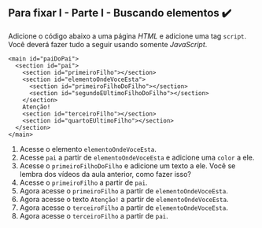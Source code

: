 ## Para fixar I - Parte I - Buscando elementos :heavy_check_mark:

Adicione o código abaixo a uma página *HTML* e adicione uma tag `script`. Você deverá fazer tudo a seguir usando somente *JavaScript*.

```
<main id="paiDoPai">
  <section id="pai">
    <section id="primeiroFilho"></section>
    <section id="elementoOndeVoceEsta">
      <section id="primeiroFilhoDoFilho"></section>
      <section id="segundoEUltimoFilhoDoFilho"></section>
    </section>
    Atenção!
    <section id="terceiroFilho"></section>
    <section id="quartoEUltimoFilho"></section>
  </section>
</main>

```

1. Acesse o elemento `elementoOndeVoceEsta`.
2. Acesse `pai` a partir de `elementoOndeVoceEsta` e adicione uma `color` a ele.
3. Acesse o `primeiroFilhoDoFilho` e adicione um texto a ele. Você se lembra dos vídeos da aula anterior, como fazer isso?
4. Acesse o `primeiroFilho` a partir de `pai`.
5. Agora acesse o `primeiroFilho` a partir de `elementoOndeVoceEsta`.
6. Agora acesse o texto `Atenção!` a partir de `elementoOndeVoceEsta`.
7. Agora acesse o `terceiroFilho` a partir de `elementoOndeVoceEsta`.
8. Agora acesse o `terceiroFilho` a partir de `pai`.
